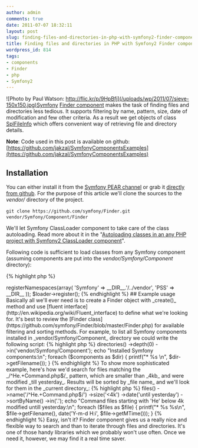 ```yaml
---
author: admin
comments: true
date: 2011-07-07 18:32:11
layout: post
slug: finding-files-and-directories-in-php-with-symfony2-finder-component
title: Finding files and directories in PHP with Symfony2 Finder component
wordpress_id: 814
tags:
- components
- Finder
- php
- Symfony2
---
```


![Photo by Paul Watson: http://flic.kr/p/9HpBfj](/uploads/wp/2011/07/sieve-150x150.jpg)Symfony [Finder component](https://github.com/symfony/Finder) makes the task of finding files and directories less tedious. It supports filtering by name, pattern, size, date of modification and few other criteria. As a result we get objects of class [SplFileInfo](http://php.net/splfileinfo) which offers convenient way of retrieving file and directory details.

**Note**: Code used in this post is available on github: [https://github.com/jakzal/SymfonyComponentsExamples](https://github.com/jakzal/SymfonyComponentsExamples)


## Installation


You can either install it from the [Symfony PEAR channel](http://pear.symfony.com/) or grab it [directly from github](https://github.com/symfony/Finder). For the purpose of this article we'll clone the sources to the _vendor/_ directory of the project.

    
    git clone https://github.com/symfony/Finder.git vendor/Symfony/Component/Finder


We'll let Symfony ClassLoader component to take care of the class autoloading. Read more about it in the "[Autoloading classes in an any PHP project with Symfony2 ClassLoader component](http://www.zalas.eu/autoloading-classes-in-any-php-project-with-symfony2-classloader-component)".

Following code is sufficient to load classes from any Symfony component (assuming components are put into the _vendor/Symfony/Component_ directory):

    
{% highlight php %}
<?php
// src/autoload.php
require_once __DIR__.'/../vendor/Symfony/Component/ClassLoader/UniversalClassLoader.php';

$loader = new Symfony\Component\ClassLoader\UniversalClassLoader();
$loader->registerNamespaces(array(
    'Symfony' => __DIR__.'/../vendor',
    'PSS'     => __DIR__
));
$loader->register();
{% endhighlight %}




## Example usage


Basically all we'll ever need is to create a Finder object with _create()_ method and use [fluent interface](http://en.wikipedia.org/wiki/Fluent_interface) to define what we're looking for. It's best to review the [Finder class](https://github.com/symfony/Finder/blob/master/Finder.php) for available filtering and sorting methods.

For example, to list all Symfony components installed in _vendor/Symfony/Component_ directory we could write the following script:

    
{% highlight php %}
<?php
// finderdir.php
require_once __DIR__.'/src/autoload.php';

use Symfony\Component\Finder as Finder;

$components = Finder\Finder::create()
    ->directories()
    ->depth(0)
    ->in('vendor/Symfony/Component');

echo "Installed Symfony components:\n";
foreach ($components as $dir) {
    printf("* %s \n", $dir->getFilename());
}
{% endhighlight %}


To show more sophisticated example, here's how we'd search for files matching the _/^He.+Command.php$/_ pattern, which are smaller than _4kb_ and were modified _till yesterday_. Results will be sorted by _file name_ and we'll look for them in the _current directory_:

    
{% highlight php %}
<?php
// finder.php
require_once __DIR__.'/src/autoload.php';

use Symfony\Component\Finder as Finder;

$files = Finder\Finder::create()
    ->files()
    ->name('/^He.+Command.php$/')
    ->size('<4k')
    ->date('until yesterday')
    ->sortByName()
    ->in('.');

echo "Command files starting with 'He' below 4k modified untill yesterday:\n";
foreach ($files as $file) {
    printf("* %s %s\n", $file->getFilename(), date('Y-m-d H:i', $file->getMTime()));
}
{% endhighlight %}


Easy, isn't it?

Finder component gives us a really nice and flexible way to search and than to iterate through files and directories. It's one of those handy libraries which we probably won't use often. Once we need it, however, we may find it a real time saver.
